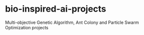 # bio-inspired-ai-projects
Multi-objective Genetic Algorithm, Ant Colony and Particle Swarm Optimization projects
